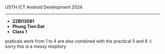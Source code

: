 USTH ICT Android Development 2024
********************************************

* **22BI13081**
* **Phung Tien Dat**
* **Class 1**

praticals work from 1 to 4 are also combined with the practical 5 and 6 :) sorry this is a messy respitory 
